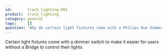 ```yaml
---
id:       track_lighting-001
product:  track_lighting
category: general
tags:     []
question: 'Why do certain light fixtures come with a Philips Hue dimmer switch?'
---
```


Certain light fixtures come with a dimmer switch to make it easier for users without a Bridge to control their lights.